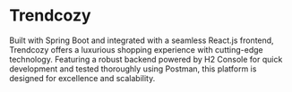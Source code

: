 # Trendcozy
Built with Spring Boot and integrated with a seamless React.js frontend, Trendcozy offers a luxurious shopping experience with cutting-edge technology. Featuring a robust backend powered by H2 Console for quick development and tested thoroughly using Postman, this platform is designed for excellence and scalability.
